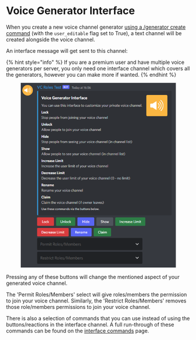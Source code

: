 # Voice Generator Interface

When you create a new voice channel generator [using a /generator create command](commands/commands/voice-channel-generators.md#generator-create) (with the `user_editable` flag set to True), a text channel will be created alongside the voice channel.

An interface message will get sent to this channel:

{% hint style="info" %}
If you are a premium user and have multiple voice generators per server, you only need one interface channel which covers all the generators, however you can make more if wanted.
{% endhint %}

<figure><img src=".gitbook/assets/image (32).png" alt=""><figcaption></figcaption></figure>

Pressing any of these buttons will change the mentioned aspect of your generated voice channel.



The 'Permit Roles/Members' select will give roles/members the permission to join your voice channel. Similarly, the 'Restrict Roles/Members' removes those role/members permissions to join your voice channel.



There is also a selection of commands that you can use instead of using the buttons/reactions in the interface channel. A full run-through of these commands can be found on the [interface commands](commands/commands/interface-commands.md) page.
